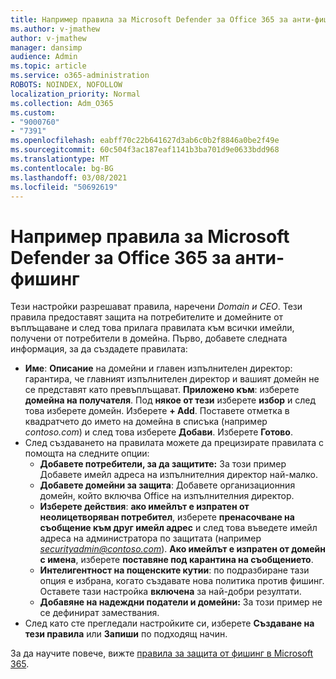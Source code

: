 ```yaml
---
title: Например правила за Microsoft Defender за Office 365 за анти-фишинг
ms.author: v-jmathew
author: v-jmathew
manager: dansimp
audience: Admin
ms.topic: article
ms.service: o365-administration
ROBOTS: NOINDEX, NOFOLLOW
localization_priority: Normal
ms.collection: Adm_O365
ms.custom:
- "9000760"
- "7391"
ms.openlocfilehash: eabff70c22b641627d3ab6c0b2f8846a0be2f49e
ms.sourcegitcommit: 60c504f3ac187eaf1141b3ba701d9e0633bdd968
ms.translationtype: MT
ms.contentlocale: bg-BG
ms.lasthandoff: 03/08/2021
ms.locfileid: "50692619"
---
```

# <a name="example-microsoft-defender-for-office-365-anti-phishing-policy"></a>Например правила за Microsoft Defender за Office 365 за анти-фишинг

Тези настройки разрешават правила, наречени *Domain и CEO*. Тези правила предоставят защита на потребителите и домейните от въплъщаване и след това прилага правилата към всички имейли, получени от потребители в домейна. Първо, добавете следната информация, за да създадете правилата:

- **Име**: **Описание** на домейни и главен изпълнителен директор: гарантира, че главният изпълнителен директор и вашият домейн не се представят като превъплъщават.
  **Приложено към**: изберете **домейна на получателя**. Под **някое от тези** изберете **избор** и след това изберете домейн. Изберете **+ Add**. Поставете отметка в квадратчето до името на домейна в списъка (например *contoso.com*) и след това изберете **Добави**. Изберете **Готово**.
- След създаването на правилата можете да прецизирате правилата с помощта на следните опции:
  - **Добавете потребители, за да защитите:** За този пример Добавете имейл адреса на изпълнителния директор най-малко.
  - **Добавете домейни за защита**: Добавете организационния домейн, който включва Office на изпълнителния директор.
  - **Изберете действия**: **ако имейлът е изпратен от неолицетворяван потребител**, изберете **пренасочване на съобщение към друг имейл адрес** и след това въведете имейл адреса на администратора по защитата (например *securityadmin@contoso.com*). **Ако имейлът е изпратен от домейн с имена**, изберете **поставяне под карантина на съобщението**.
  - **Интелигентност на пощенските кутии**: по подразбиране тази опция е избрана, когато създавате нова политика против фишинг. Оставете тази настройка **включена** за най-добри резултати.
  - **Добавяне на надеждни податели и домейни:** За този пример не се дефинират замествания.
- След като сте прегледали настройките си, изберете **Създаване на тези правила** или **Запиши** по подходящ начин.

За да научите повече, вижте [правила за защита от фишинг в Microsoft 365](https://go.microsoft.com/fwlink/?linkid=2092235).
